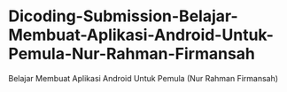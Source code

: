 # Dicoding-Submission-Belajar-Membuat-Aplikasi-Android-Untuk-Pemula-Nur-Rahman-Firmansah
Belajar Membuat Aplikasi Android Untuk Pemula (Nur Rahman Firmansah)
